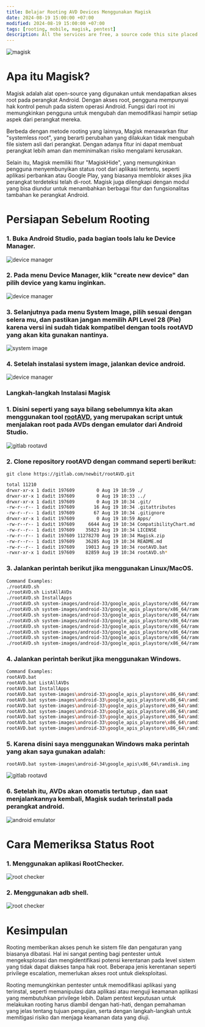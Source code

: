 ```yaml
---
title: Belajar Rooting AVD Devices Menggunakan Magisk
date: 2024-08-19 15:00:00 +07:00
modified: 2024-08-19 15:00:00 +07:00
tags: [rooting, mobile, magisk, pentest]
description: All the services are free, a source code this site placed on github repository and intergration with netlify service, another service that you can use is github page for hosting your own static site.
---
```


<img src="/assets/blog-images/belajar-rooting-avds-menggunakan-magisk/img0.png" alt="magisk">

# Apa itu Magisk?

Magisk adalah alat open-source yang digunakan untuk mendapatkan akses root pada perangkat Android. Dengan akses root, pengguna mempunyai hak kontrol penuh pada sistem operasi Android. Fungsi dari root ini memungkinkan pengguna untuk mengubah dan memodifikasi hampir setiap aspek dari perangkat mereka.

Berbeda dengan metode rooting yang lainnya, Magisk menawarkan fitur "systemless root", yang berarti perubahan yang dilakukan tidak mengubah file sistem asli dari perangkat. Dengan adanya fitur ini dapat membuat perangkat lebih aman dan meminimalkan risiko mengalami kerusakan.

Selain itu, Magisk memiliki fitur "MagiskHide", yang memungkinkan pengguna menyembunyikan status root dari aplikasi tertentu, seperti aplikasi perbankan atau Google Play, yang biasanya memblokir akses jika perangkat terdeteksi telah di-root. Magisk juga dilengkapi dengan modul yang bisa diundur untuk menambahkan berbagai fitur dan fungsionalitas tambahan ke perangkat Android.

# Persiapan Sebelum Rooting

### 1. Buka Android Studio, pada bagian tools lalu ke Device Manager.

<img src="/assets/blog-images/belajar-rooting-avds-menggunakan-magisk/img1.png" alt="device manager">

### 2. Pada menu Device Manager, klik "create new device" dan pilih device yang kamu inginkan.

<img src="/assets/blog-images/belajar-rooting-avds-menggunakan-magisk/img2.png" alt="device manager">

### 3. Selanjutnya pada menu System Image, pilih sesuai dengan selera mu, dan pastikan jangan memilih API Level 28 (Pie) karena versi ini sudah tidak kompatibel dengan tools **rootAVD** yang akan kita gunakan nantinya.

<img src="/assets/blog-images/belajar-rooting-avds-menggunakan-magisk/img3.png" alt="system image">

### 4. Setelah instalasi system image, jalankan device android.

<img src="/assets/blog-images/belajar-rooting-avds-menggunakan-magisk/img4.png" alt="device manager">

### Langkah-langkah Instalasi Magisk

### 1. Disini seperti yang saya bilang sebelumnya kita akan menggunakan tool [rootAVD](https://gitlab.com/newbit/rootAVD), yang merupakan script untuk menjalakan root pada AVDs dengan emulator dari Android Studio.

<img src="/assets/blog-images/belajar-rooting-avds-menggunakan-magisk/img5.png" alt="gitlab rootavd">

### 2. Clone repository rootAVD dengan command seperti berikut:

```
git clone https://gitlab.com/newbit/rootAVD.git
```

```bash
total 11210
drwxr-xr-x 1 dadit 197609        0 Aug 19 10:59 ./
drwxr-xr-x 1 dadit 197609        0 Aug 19 10:33 ../
drwxr-xr-x 1 dadit 197609        0 Aug 19 10:34 .git/
-rw-r--r-- 1 dadit 197609       16 Aug 19 10:34 .gitattributes
-rw-r--r-- 1 dadit 197609       67 Aug 19 10:34 .gitignore
drwxr-xr-x 1 dadit 197609        0 Aug 19 10:59 Apps/
-rw-r--r-- 1 dadit 197609     6644 Aug 19 10:34 CompatibilityChart.md
-rw-r--r-- 1 dadit 197609    35823 Aug 19 10:34 LICENSE
-rw-r--r-- 1 dadit 197609 11278270 Aug 19 10:34 Magisk.zip
-rw-r--r-- 1 dadit 197609    36285 Aug 19 10:34 README.md
-rw-r--r-- 1 dadit 197609    19013 Aug 19 10:34 rootAVD.bat
-rwxr-xr-x 1 dadit 197609    82859 Aug 19 10:34 rootAVD.sh*
```

### 3. Jalankan perintah berikut jika menggunakan Linux/MacOS.

```bash
Command Examples:
./rootAVD.sh
./rootAVD.sh ListAllAVDs
./rootAVD.sh InstallApps
./rootAVD.sh system-images/android-33/google_apis_playstore/x86_64/ramdisk.img
./rootAVD.sh system-images/android-33/google_apis_playstore/x86_64/ramdisk.img FAKEBOOTIMG
./rootAVD.sh system-images/android-33/google_apis_playstore/x86_64/ramdisk.img DEBUG PATCHFSTAB GetUSBHPmodZ
./rootAVD.sh system-images/android-33/google_apis_playstore/x86_64/ramdisk.img restore
./rootAVD.sh system-images/android-33/google_apis_playstore/x86_64/ramdisk.img InstallKernelModules
./rootAVD.sh system-images/android-33/google_apis_playstore/x86_64/ramdisk.img InstallPrebuiltKernelModules
./rootAVD.sh system-images/android-33/google_apis_playstore/x86_64/ramdisk.img InstallPrebuiltKernelModules GetUSBHPmodZ PATCHFSTAB DEBUG
./rootAVD.sh system-images/android-33/google_apis_playstore/x86_64/ramdisk.img AddRCscripts
```

### 4. Jalankan perintah berikut jika menggunakan Windows.

```bash
Command Examples:
rootAVD.bat
rootAVD.bat ListAllAVDs
rootAVD.bat InstallApps
rootAVD.bat system-images\android-33\google_apis_playstore\x86_64\ramdisk.img
rootAVD.bat system-images\android-33\google_apis_playstore\x86_64\ramdisk.img FAKEBOOTIMG
rootAVD.bat system-images\android-33\google_apis_playstore\x86_64\ramdisk.img DEBUG PATCHFSTAB GetUSBHPmodZ
rootAVD.bat system-images\android-33\google_apis_playstore\x86_64\ramdisk.img restore
rootAVD.bat system-images\android-33\google_apis_playstore\x86_64\ramdisk.img InstallKernelModules
rootAVD.bat system-images\android-33\google_apis_playstore\x86_64\ramdisk.img InstallPrebuiltKernelModules
rootAVD.bat system-images\android-33\google_apis_playstore\x86_64\ramdisk.img InstallPrebuiltKernelModules GetUSBHPmodZ PATCHFSTAB DEBUG
```

### 5. Karena disini saya menggunakan Windows maka perintah yang akan saya gunakan adalah: 

```
rootAVD.bat system-images\android-34\google_apis\x86_64\ramdisk.img
```

<img src="/assets/blog-images/belajar-rooting-avds-menggunakan-magisk/img6.png" alt="gitlab rootavd">

### 6. Setelah itu, AVDs akan otomatis tertutup , dan saat menjalankannya kembali, Magisk sudah terinstall pada perangkat android.

<img src="/assets/blog-images/belajar-rooting-avds-menggunakan-magisk/img7.png" alt="android emulator">

# Cara Memeriksa Status Root 

### 1. Menggunakan aplikasi RootChecker.

<img src="/assets/blog-images/belajar-rooting-avds-menggunakan-magisk/img8.png" alt="root checker">

### 2. Menggunakan adb shell.

<img src="/assets/blog-images/belajar-rooting-avds-menggunakan-magisk/img9.png" alt="root checker">

# Kesimpulan

Rooting memberikan akses penuh ke sistem file dan pengaturan yang biasanya dibatasi. Hal ini sangat penting bagi pentester untuk mengeksplorasi dan mengidentifikasi potensi kerentanan pada level sistem yang tidak dapat diakses tanpa hak root. Beberapa jenis kerentanan seperti privilege escalation, memerlukan akses root untuk dieksploitasi.

Rooting memungkinkan pentester untuk memodifikasi aplikasi yang terinstal, seperti memanipulasi data aplikasi atau menguji keamanan aplikasi yang membutuhkan privilege lebih. Dalam pentest keputusan untuk melakukan rooting harus diambil dengan hati-hati, dengan pemahaman yang jelas tentang tujuan pengujian, serta dengan langkah-langkah untuk memitigasi risiko dan menjaga keamanan data yang diuji.






 
